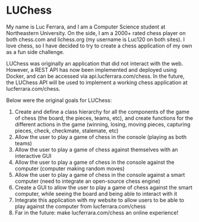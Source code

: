# LUChess
My name is Luc Ferrara, and I am a Computer Science student at Northeastern University. On the side, I am a 2000+ rated chess player on both chess.com and lichess.org (my username is Luc120 on both sites). I love chess, so I have decided to try to create a chess application of my own as a fun side challenge.

LUChess was originally an application that did not interact with the web. However, a REST API has now been implemented and deployed using Docker, and can be accessed via <a>api.lucferrara.com/chess</a>. In the future, the LUChess API will be used to implement a working chess application at <a>lucferrara.com/chess</a>.

<p>Below were the original goals for LUChess:</p>
<ol>
	<li>Create and define a class hierarchy for all the components of the game of chess (the board, the pieces, teams, etc), and create functions for the different actions in the game (winning, losing, moving pieces, capturing pieces, check, checkmate, stalemate, etc)</li> 
	<li>Allow the user to play a game of chess in the console (playing as both teams)</li> 
	<li>Allow the user to play a game of chess against themselves with an interactive GUI</li>
	<li>Allow the user to play a game of chess in the console against the computer (computer making random moves)</li>
	<li>Allow the user to play a game of chess in the console against a smart computer (need to integrate an open-source chess engine)</li>
	<li>Create a GUI to allow the user to play a game of chess against the smart computer, while seeing the board and being able to interact with it</li> 
	<li>Integrate this application with my website to allow users to be able to play against the computer from lucferrara.com/chess</li>
	<li>Far in the future: make lucferrara.com/chess an online experience!</li>
</ol>


